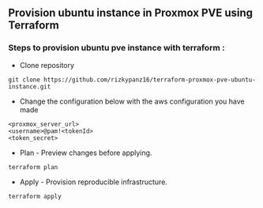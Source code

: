 ## Provision ubuntu instance in Proxmox PVE using Terraform

### Steps to provision ubuntu pve instance with terraform :

- Clone repository
```
git clone https://github.com/rizkypanz16/terraform-proxmox-pve-ubuntu-instance.git
```
- Change the configuration below with the aws configuration you have made 
```
<proxmox_server_url>
<username>@pam!<tokenId>
<token_secret>
```
- Plan - Preview changes before applying.
```
terraform plan
```
- Apply - Provision reproducible infrastructure.
```
terraform apply
```
